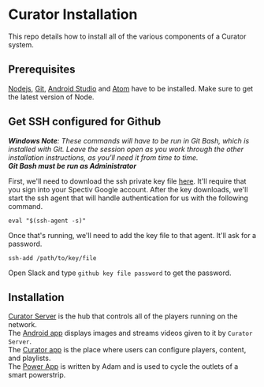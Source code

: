 # Curator Installation
This repo details how to install all of the various components of a Curator system.

## Prerequisites
[Nodejs](https://nodejs.org/en/), [Git](https://git-scm.com/), [Android Studio](https://developer.android.com/studio/index.html) and [Atom](https://atom.io/) have to be installed. Make sure to get the latest version of Node.

## Get SSH configured for Github
_**Windows Note**: These commands will have to be run in Git Bash, which is installed with Git. Leave the session open as you work through the other installation instructions, as you'll need it from time to time.  
**Git Bash must be run as Administrator**_  



First, we'll need to download the ssh private key file [here](https://drive.google.com/a/sparrowav.com/file/d/0B_MvBkpX7P0mTGhod0hJR0JHeUk/view?usp=sharing). It'll require that you sign into your Spectiv Google account. After the key downloads, we'll start the ssh agent that will handle authentication for us with the following command.  
```
eval "$(ssh-agent -s)"
```

Once that's running, we'll need to add the key file to that agent. It'll ask for a password.  
```
ssh-add /path/to/key/file
```
Open Slack and type `github key file password` to get the password.


## Installation
[Curator Server](https://github.com/euroclydon37/curator-installation/blob/master/Curator-Server.md) is the hub that controls all of the players running on the network.  
The [Android app](https://github.com/euroclydon37/curator-installation/blob/master/Android-Player.md) displays images and streams videos given to it by `Curator Server`.  
The [Curator app](https://github.com/euroclydon37/curator-installation/blob/master/Curator-App.md) is the place where users can configure players, content, and playlists.  
The [Power App](https://github.com/euroclydon37/curator-installation/blob/master/Power-App.md) is written by Adam and is used to cycle the outlets of a smart powerstrip.
